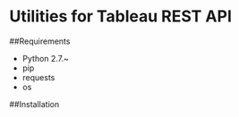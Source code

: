 # Utilities for Tableau REST API

##Requirements
- Python 2.7.~
- pip
- requests
- os

##Installation

